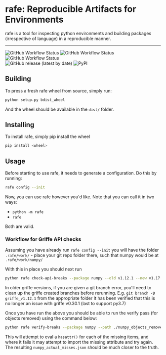 # rafe: Reproducible Artifacts for Environments

rafe is a tool for inspecting python environments and building packages (irrespective of language) in a reproducible manner.

-----------------------------------------------------------
![GitHub Workflow Status](https://img.shields.io/github/actions/workflow/status/Quansight/rafe/build-package.yml?label=Build&logo=github&style=for-the-badge)
![GitHub Workflow Status](https://img.shields.io/github/actions/workflow/status/Quansight/rafe/test-rafe.yml?label=Tests&logo=github&style=for-the-badge)
![GitHub Workflow Status](https://img.shields.io/github/actions/workflow/status/Quansight/rafe/publish-to-pypi.yml?label=Publish&logo=github&style=for-the-badge)<br>
![GitHub release (latest by date)](https://img.shields.io/github/v/release/Quansight/rafe?logo=github&style=for-the-badge)
![PyPI](https://img.shields.io/pypi/v/rafe?logo=pypi&style=for-the-badge)

## Building

To press a fresh rafe wheel from source, simply run:

```bash
python setup.py bdist_wheel
```

And the wheel should be available in the `dist/` folder.

## Installing

To install rafe, simply pip install the wheel 

```bash
pip install <wheel>
```

## Usage

Before starting to use rafe, it needs to generate a configuration. Do this by running:

```bash
rafe config --init
```

Now, you can use rafe however you'd like. Note that you can call it in two ways:

* `python -m rafe`
* `rafe`

Both are valid.

### Workflow for Griffe API checks

Assuming you have already run `rafe config --init` you will have the folder `.rafe/work/` - place your git repo folder there, such that numpy would be at `.rafe/work/numpy/`

With this in place you should next run

```bash
python rafe check-api-breaks --package numpy --old v1.12.1 --new v1.17.5`
```
In older griffe versions, if you are given a git branch error, you'll need to clean up the griffe created branches before rerunning. E.g. `git branch -D griffe_v1.12.1` from the appropriate folder
It has been verified that this is no longer an issue with griffe v0.30.1 (last to support py3.7)

Once you have run the above you should be able to run the verify pass (for objects removed) using the command below:
```bash
python rafe verify-breaks --package numpy --path ./numpy_objects_removed.json`
```
This will attempt to eval a `hasattr()` for each of the missing items, and where it fails it may attempt to import the missing attribute and try again. The resulting `numpy_actual_misses.json` should be much closer to the truth.
